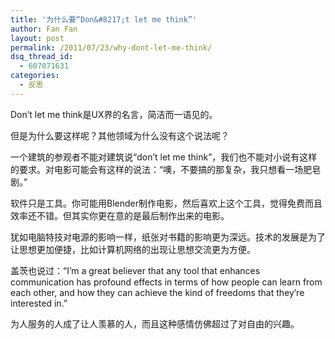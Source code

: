 ```yaml
---
title: '为什么要“Don&#8217;t let me think”'
author: Fan Fan
layout: post
permalink: /2011/07/23/why-dont-let-me-think/
dsq_thread_id:
  - 607071631
categories:
  - 反思
---
```

Don&#8217;t let me think是UX界的名言，简洁而一语见的。

但是为什么要这样呢？其他领域为什么没有这个说法呢？

一个建筑的参观者不能对建筑说“don&#8217;t let me think”，我们也不能对小说有这样的要求。对电影可能会有这样的说法：“噢，不要搞的那复杂，我只想看一场肥皂剧。”

软件只是工具。你可能用Blender制作电影，然后喜欢上这个工具，觉得免费而且效率还不错。但其实你更在意的是最后制作出来的电影。

犹如电脑特技对电源的影响一样，纸张对书籍的影响更为深远。技术的发展是为了让思想更加便捷，比如计算机网络的出现让思想交流更为方便。

盖茨也说过：“I’m a great believer that any tool that enhances communication has profound effects in terms of how people can learn from each other, and how they can achieve the kind of freedoms that they’re interested in.”

为人服务的人成了让人羡慕的人，而且这种感情仿佛超过了对自由的兴趣。